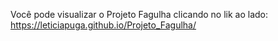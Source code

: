 Você pode visualizar o Projeto Fagulha clicando no lik ao lado: <a href="https://leticiapuga.github.io/Projeto_Fagulha/" target="_blank">https://leticiapuga.github.io/Projeto_Fagulha/</a>
